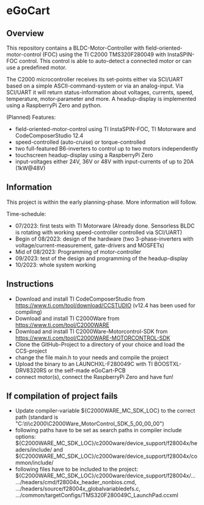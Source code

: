 
# eGoCart

## Overview

This repository contains a BLDC-Motor-Controller with field-oriented-motor-control (FOC) using the TI C2000 TMS320F280049 with InstaSPIN-FOC control. This control is able to auto-detect a connected motor or can use a predefined motor.

The C2000 microcontroller receives its set-points either via SCI/UART based on a simple ASCII-command-system or via an analog-input. Via SCI/UART it will return status-information about voltages, currents, speed, temperature, motor-parameter and more. A headup-display is implemented using a RaspberryPi Zero and python.

(Planned) Features:
* field-oriented-motor-control using TI InstaSPIN-FOC, TI Motorware and CodeComposerStudio 12.4
* speed-controlled (auto-cruise) or torque-controlled
* two full-featured B6-inverters to control up to two motors independently
* touchscreen headup-display using a RaspberryPi Zero
* input-voltages either 24V, 36V or 48V with input-currents of up to 20A (1kW@48V)

## Information

This project is within the early planning-phase. More information will follow.

Time-schedule:
* 07/2023: first tests with TI Motorware (Already done. Sensorless BLDC is rotating with working speed-controller controlled via SCI/UART)
* Begin of 08/2023: design of the hardware (two 3-phase-inverters with voltage/current-measurement, gate-drivers and MOSFETs)
* Mid of 08/2023: Programming of motor-controller
* 09/2023: test of the design and programming of the headup-display
* 10/2023: whole system working

## Instructions
* Download and install TI CodeComposerStudio from https://www.ti.com/tool/download/CCSTUDIO (v12.4 has been used for compiling)
* Download and install TI C2000Ware from https://www.ti.com/tool/C2000WARE
* Download and install TI C2000Ware-Motorcontrol-SDK from https://www.ti.com/tool/C2000WARE-MOTORCONTROL-SDK
* Clone the GitHub-Project to a directory of your choice and load the CCS-project
* change the file main.h to your needs and compile the project
* Upload the binary to an LAUNCHXL-F280049C with TI BOOSTXL-DRV8320RS or the self-made eGoCart-PCB
* connect motor(s), connect the RaspberryPi Zero and have fun!


## If compilation of project fails
* Update compiler-variable ${C2000WARE_MC_SDK_LOC} to the correct path (standard is "C:\ti\c2000\C2000Ware_MotorControl_SDK_5_00_00_00")
* following paths have to be set as search paths in compiler include options: ${C2000WARE_MC_SDK_LOC}/c2000ware/device_support/f28004x/headers/include/ and ${C2000WARE_MC_SDK_LOC}/c2000ware/device_support/f28004x/common/include/
* following files have to be included to the project: ${C2000WARE_MC_SDK_LOC}/c2000ware/device_support/f28004x/...  .../headers/cmd/f28004x_header_nonbios.cmd, .../headers/source/f28004x_globalvariabledefs.c, .../common/targetConfigs/TMS320F280049C_LaunchPad.ccxml
